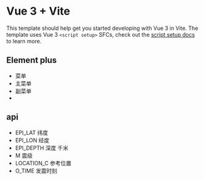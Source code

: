 # Vue 3 + Vite

This template should help get you started developing with Vue 3 in Vite. The template uses Vue 3 `<script setup>` SFCs, check out the [script setup docs](https://v3.vuejs.org/api/sfc-script-setup.html#sfc-script-setup) to learn more.

## Element plus

- <el-menu>菜单</el-menu>
- <el-sub-menu>主菜单</el-sub-menu>
- <el-menu-item-group>副菜单</el-menu-item-group>
- 

## api

- EPI_LAT 纬度
- EPI_LON 经度
- EPI_DEPTH 深度 千米
- M 震级
- LOCATION_C 参考位置
- O_TIME 发震时刻